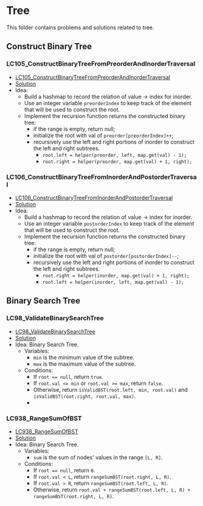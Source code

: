 # Tree
This folder contains problems and solutions related to tree.

## Construct Binary Tree
### LC105_ConstructBinaryTreeFromPreorderAndInorderTraversal
* [LC105_ConstructBinaryTreeFromPreorderAndInorderTraversal](https://leetcode.com/problems/construct-binary-tree-from-preorder-and-inorder-traversal/description/)
* [Solution](../../LC0001_1000/LC0101_0200/LC0105_ConstructBinaryTreeFromPreorderAndInorderTraversal.java)
* Idea: 
  * Build a hashmap to record the relation of value -> index for inorder.
  * Use an integer variable `preorderIndex` to keep track of the element that will be used to construct the root.
  * Implement the recursion function returns the constructed binary tree:     
    * if the range is empty, return null;
    * initialize the root with val of `preorder[preorderIndex]++`;
    * recursively use the left and right portions of inorder to construct the left and right subtrees.
      * `root.left = helper(preorder, left, map.get(val) - 1);` 
      * `root.right = helper(preorder, map.get(val) + 1, right);`

### LC106_ConstructBinaryTreeFromInorderAndPostorderTraversal
* [LC106_ConstructBinaryTreeFromInorderAndPostorderTraversal](https://leetcode.com/problems/construct-binary-tree-from-inorder-and-postorder-traversal/description/)
* [Solution](../../LC0001_1000/LC0101_0200/LC0106_ConstructBinaryTreeFromInorderAndPostorderTraversal.java)
* Idea: 
  * Build a hashmap to record the relation of value -> index for inorder.
  * Use an integer variable `postorderIndex` to keep track of the element that will be used to construct the root.
  * Implement the recursion function returns the constructed binary tree:     
    * if the range is empty, return null;
    * initialize the root with val of `postorder[postorderIndex]--`;
    * recursively use the left and right portions of inorder to construct the left and right subtrees.
      * `root.right = helper(inorder, map.get(val) + 1, right);` 
      * `root.left = helper(inorder, left, map.get(val) - 1);`



## Binary Search Tree
### LC98_ValidateBinarySearchTree
* [LC98_ValidateBinarySearchTree](https://leetcode.com/problems/validate-binary-search-tree/description/)
* [Solution](../../LC0001_1000/LC0001_0100/LC0098_ValidateBinarySearchTree.java)
* Idea: Binary Search Tree. 
  * Variables:
    * `min` is the minimum value of the subtree.
    * `max` is the maximum value of the subtree.
  * Conditions: 
    * If `root == null`, return `true`.
    * If `root.val <= min` or `root.val >= max`, return `false`.
    * Otherwise, return `isValidBST(root.left, min, root.val)` and `isValidBST(root.right, root.val, max)`.
    * 
### LC938_RangeSumOfBST
* [LC938_RangeSumOfBST](https://leetcode.com/problems/range-sum-of-bst/description/)
* [Solution](../../LC0001_1000/LC0901_1000/LC0938_RangeSumOfBST.java)
* Idea: Binary Search Tree. 
  * Variables:
    * `sum` is the sum of nodes' values in the range `[L, R]`.
  * Conditions: 
    * If `root == null`, return `0`.
    * If `root.val < L`, return `rangeSumBST(root.right, L, R)`.
    * If `root.val > R`, return `rangeSumBST(root.left, L, R)`.
    * Otherwise, return `root.val + rangeSumBST(root.left, L, R) + rangeSumBST(root.right, L, R)`.

